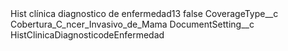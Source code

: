 <?xml version="1.0" encoding="UTF-8"?>
<CustomMetadata xmlns="http://soap.sforce.com/2006/04/metadata" xmlns:xsi="http://www.w3.org/2001/XMLSchema-instance" xmlns:xsd="http://www.w3.org/2001/XMLSchema">
    <label>Hist clínica diagnostico de enfermedad13</label>
    <protected>false</protected>
    <values>
        <field>CoverageType__c</field>
        <value xsi:type="xsd:string">Cobertura_C_ncer_Invasivo_de_Mama</value>
    </values>
    <values>
        <field>DocumentSetting__c</field>
        <value xsi:type="xsd:string">HistClinicaDiagnosticodeEnfermedad</value>
    </values>
</CustomMetadata>
